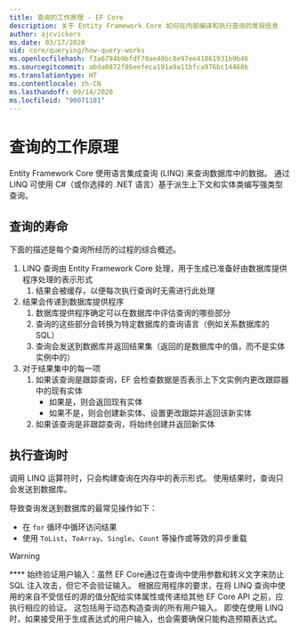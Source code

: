 ```yaml
---
title: 查询的工作原理 - EF Core
description: 关于 Entity Framework Core 如何在内部编译和执行查询的常规信息
author: ajcvickers
ms.date: 03/17/2020
uid: core/querying/how-query-works
ms.openlocfilehash: f3a6794b9bfdf70ae40bc8e97ee41861931b9b46
ms.sourcegitcommit: abda0872f86eefeca191a9a11bfca976bc14468b
ms.translationtype: HT
ms.contentlocale: zh-CN
ms.lasthandoff: 09/14/2020
ms.locfileid: "90071181"
---
```

# <a name="how-queries-work"></a>查询的工作原理

Entity Framework Core 使用语言集成查询 (LINQ) 来查询数据库中的数据。 通过 LINQ 可使用 C#（或你选择的 .NET 语言）基于派生上下文和实体类编写强类型查询。

## <a name="the-life-of-a-query"></a>查询的寿命

下面的描述是每个查询所经历的过程的综合概述。

1. LINQ 查询由 Entity Framework Core 处理，用于生成已准备好由数据库提供程序处理的表示形式
   1. 结果会被缓存，以便每次执行查询时无需进行此处理
2. 结果会传递到数据库提供程序
   1. 数据库提供程序确定可以在数据库中评估查询的哪些部分
   2. 查询的这些部分会转换为特定数据库的查询语言（例如关系数据库的 SQL）
   3. 查询会发送到数据库并返回结果集（返回的是数据库中的值，而不是实体实例中的）
3. 对于结果集中的每一项
   1. 如果该查询是跟踪查询，EF 会检查数据是否表示上下文实例内更改跟踪器中的现有实体
      * 如果是，则会返回现有实体
      * 如果不是，则会创建新实体、设置更改跟踪并返回该新实体
   2. 如果该查询是非跟踪查询，将始终创建并返回新实体

## <a name="when-queries-are-executed"></a>执行查询时

调用 LINQ 运算符时，只会构建查询在内存中的表示形式。 使用结果时，查询只会发送到数据库。

导致查询发送到数据库的最常见操作如下：

* 在 `for` 循环中循环访问结果
* 使用 `ToList`、`ToArray`、`Single`、`Count` 等操作或等效的异步重载

> [!WARNING]  
> **** 始终验证用户输入：虽然 EF Core通过在查询中使用参数和转义文字来防止 SQL 注入攻击，但它不会验证输入。 根据应用程序的要求，在将 LINQ 查询中使用的来自不受信任的源的值分配给实体属性或传递给其他 EF Core API 之前，应执行相应的验证。 这包括用于动态构造查询的所有用户输入。 即使在使用 LINQ 时，如果接受用于生成表达式的用户输入，也会需要确保只能构造预期表达式。
